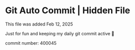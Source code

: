 # Git Auto Commit | Hidden File

This file was added Feb 12, 2025

Just for fun and keeping my daily git commit active 🤪

commit number: 400045
